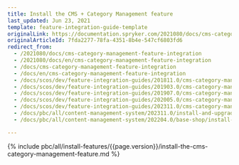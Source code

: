 ```yaml
---
title: Install the CMS + Category Management feature
last_updated: Jun 23, 2021
template: feature-integration-guide-template
originalLink: https://documentation.spryker.com/2021080/docs/cms-category-management-feature-integration
originalArticleId: 7fda2277-78fa-4351-8b4e-547cf6803fd6
redirect_from:
  - /2021080/docs/cms-category-management-feature-integration
  - /2021080/docs/en/cms-category-management-feature-integration
  - /docs/cms-category-management-feature-integration
  - /docs/en/cms-category-management-feature-integration
  - /docs/scos/dev/feature-integration-guides/201811.0/cms-category-management-feature-integration.html
  - /docs/scos/dev/feature-integration-guides/201903.0/cms-category-management-feature-integration.html
  - /docs/scos/dev/feature-integration-guides/201907.0/cms-category-management-feature-integration.html
  - /docs/scos/dev/feature-integration-guides/202005.0/cms-category-management-feature-integration.htm
  - /docs/scos/dev/feature-integration-guides/202311.0/cms-category-management-feature-integration.html
  - /docs/pbc/all/content-management-system/202311.0/install-and-upgrade/install-features/install-the-cms-category-management-feature.html
  - /docs/pbc/all/content-management-system/202204.0/base-shop/install-and-upgrade/install-features/install-the-cms-category-management-feature.html

---
```

{% include pbc/all/install-features/{{page.version}}/install-the-cms-category-management-feature.md %} <!-- To edit, see /_includes/pbc/all/install-features/202311.0/install-the-cms-category-management-feature.md -->
